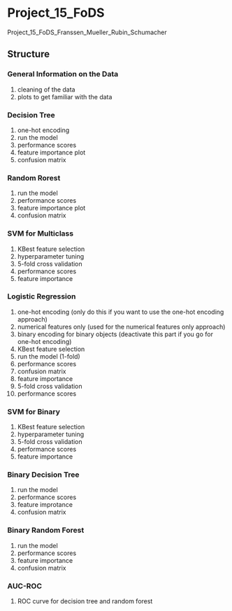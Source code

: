 # Project_15_FoDS
Project_15_FoDS_Franssen_Mueller_Rubin_Schumacher
## Structure
### General Information on the Data
1. cleaning of the data
2. plots to get familiar with the data
### Decision Tree
1. one-hot encoding
2. run the model
3. performance scores
4. feature importance plot
5. confusion matrix
### Random Rorest
1. run the model
2. performance scores
3. feature importance plot
4. confusion matrix
### SVM for Multiclass
1. KBest feature selection
2. hyperparameter tuning
3. 5-fold cross validation
4. performance scores
5. feature importance
### Logistic Regression
1. one-hot encoding (only do this if you want to use the one-hot encoding approach)
3. numerical features only (used for the numerical features only approach)
4. binary encoding for binary objects (deactivate this part if you go for one-hot encoding)
5. KBest feature selection
6. run the model (1-fold)
7. performance scores
8. confusion matrix
9. feature importance
10. 5-fold cross validation
11. performance scores
### SVM for Binary
1. KBest feature selection
2. hyperparameter tuning
3. 5-fold cross validation
4. performance scores
5. feature importance
### Binary Decision Tree
1. run the model
2. performance scores
3. feature improtance
4. confusion matrix
### Binary Random Forest
1. run the model
2. performance scores
3. feature importance
4. confusion matrix
### AUC-ROC
1. ROC curve for decision tree and random forest

